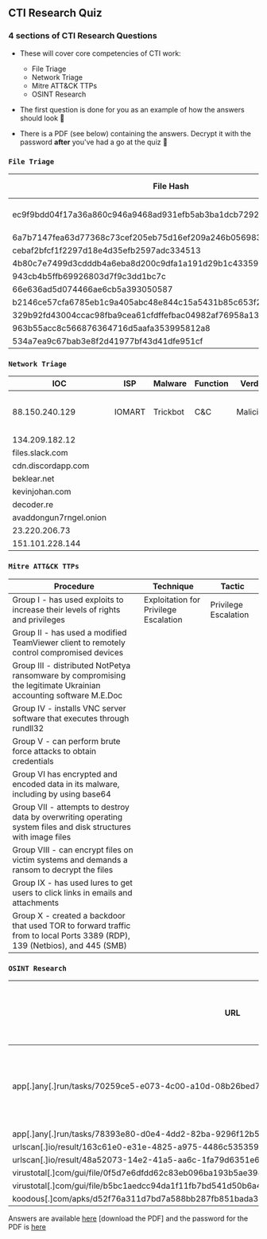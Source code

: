 ## CTI Research Quiz

### 4 sections of CTI Research Questions
- These will cover core competencies of CTI work:
  - File Triage
  - Network Triage
  - Mitre ATT&CK TTPs
  - OSINT Research

- The first question is done for you as an example of how the answers should look 🙂
- There is a PDF (see below) containing the answers. Decrypt it with the password **after** you've had a go at the quiz 📝

### `File Triage`

| File Hash | File Contents | Function | Verdict | Comment |
| --- | --- | --- | --- |  --- |
| ec9f9bdd04f17a36a860c946a9468ad931efb5ab3ba1dcb7292f965043c445aa | Agent Tesla | Infostealer | Malicious | Commodity crimeware tool | 
| 6a7b7147fea63d77368c73cef205eb75d16ef209a246b05698358a28fd16e502 | | | | | 
| cebaf2bfcf1f2297d18e4d35efb2597adc334513 | | | | | 
| 4b80c7e7499d3cdddb4a6eba8d200c9dfa1a191d29b1c4335932c676157767d1 | | | | | 
| 943cb4b5ffb69926803d7f9c3dd1bc7c | | | | | 
| 66e636ad5d074466ae6cb5a393050587 | | | | | 
| b2146ce57cfa6785eb1c9a405abc48e844c15a5431b85c653f2bda57e03f7449 | | | | | 
| 329b92fd43004ccac98fba9cea61cfdffefbac04982af76958a13b85780c3301 | | | | | 
| 963b55acc8c566876364716d5aafa353995812a8 | | | | | 
|  534a7ea9c67bab3e8f2d41977bf43d41dfe951cf | | | | | 

### `Network Triage`

| IOC | ISP | Malware | Function | Verdict | Comment |
| --- | --- | --- | --- |  --- | --- |
| 88.150.240.129 | IOMART | Trickbot | C&C | Malicious |  Botnet, linked to WizardSpider and Conti |
| 134.209.182.12 | | | | | 
| files.slack.com | | | | | 
| cdn.discordapp.com | | | | | 
| beklear.net | | | | | 
| kevinjohan.com | | | | | 
| decoder.re | | | | | 
| avaddongun7rngel.onion | | | | | 
| 23.220.206.73 | | | | | 
| 151.101.228.144  | | | | |

### `Mitre ATT&CK TTPs`

| Procedure | Technique | Tactic |
| --- | --- | --- |
| Group I - has used exploits to increase their levels of rights and privileges | Exploitation for Privilege Escalation | Privilege Escalation |
| Group II - has used a modified TeamViewer client to remotely control compromised devices | |
| Group III - distributed NotPetya ransomware by compromising the legitimate Ukrainian accounting software M.E.Doc | |
| Group IV - installs VNC server software that executes through rundll32 | |
| Group V - can perform brute force attacks to obtain credentials | |
| Group VI has encrypted and encoded data in its malware, including by using base64 | |
| Group VII - attempts to destroy data by overwriting operating system files and disk structures with image files | |
| Group VIII - can encrypt files on victim systems and demands a ransom to decrypt the files | |
| Group IX - has used lures to get users to click links in emails and attachments | |
| Group X - created a backdoor that used TOR to forward traffic from to local Ports 3389 (RDP), 139 (Netbios), and 445 (SMB) | |

### `OSINT Research`

| URL| Use OSINT and describe the scenario |
| --- | --- |
| app[.]any[.]run/tasks/70259ce5-e073-4c00-a10d-08b26bed770d/ | Dridex XLS macro doc uses mshta.exe to download a payload |
| app[.]any[.]run/tasks/78393e80-d0e4-4dd2-82ba-9296f12b544a/ | |
| urlscan[.]io/result/163c61e0-e31e-4825-a975-4486c535359d/ | |
| urlscan[.]io/result/48a52073-14e2-41a5-aa6c-1fa79d6351e6/ | |
| virustotal[.]com/gui/file/0f5d7e6dfdd62c83eb096ba193b5ae394001bac036745495674156ead6557589/details | |
| virustotal[.]com/gui/file/b5bc1aedcc94da1f11fb7bd541d50b6a4aa37147d86f02998b205f2b60240013/detection | |
| koodous[.]com/apks/d52f76a311d7bd7a588bb287fb851bada34e7063ac5c83b9bc348251f02878a5 | |

Answers are available [here](https://github.com/BushidoUK/CTI-Quiz/blob/main/CTI_Quiz_Answers.pdf) [download the PDF] and the password for the PDF is [here](https://github.com/BushidoUK/CTI-Quiz/blob/main/pw.txt)
